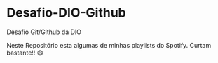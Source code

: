 # Desafio-DIO-Github
Desafio Git/Github da DIO

Neste Repositório esta algumas de minhas playlists do Spotify. Curtam bastante!! :smile:
